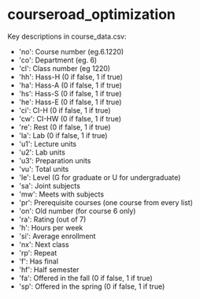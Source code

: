 # courseroad_optimization

Key descriptions in course_data.csv:

- 'no': Course number (eg.6.1220)
- 'co': Department (eg. 6)
- 'cl': Class number (eg 1220)
- 'hh': Hass-H (0 if false, 1 if true)
- 'ha': Hass-A (0 if false, 1 if true)
- 'hs': Hass-S (0 if false, 1 if true)
- 'he': Hass-E (0 if false, 1 if true)
- 'ci': CI-H (0 if false, 1 if true)
- 'cw': CI-HW (0 if false, 1 if true)
- 're': Rest (0 if false, 1 if true)
- 'la': Lab (0 if false, 1 if true)
- 'u1': Lecture units
- 'u2': Lab units
- 'u3': Preparation units
- 'vu': Total units
- 'le': Level (G for graduate or U for undergraduate)
- 'sa': Joint subjects
- 'mw': Meets with subjects
- 'pr': Prerequisite courses (one course from every list)
- 'on': Old number (for course 6 only)
- 'ra': Rating (out of 7)
- 'h': Hours per week
- 'si': Average enrollment
- 'nx': Next class
- 'rp': Repeat
- 'f': Has final
- 'hf': Half semester
- 'fa': Offered in the fall (0 if false, 1 if true)
- 'sp': Offered in the spring (0 if false, 1 if true)

  
